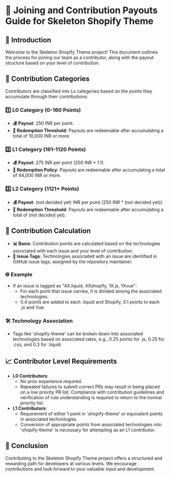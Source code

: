 # 🌟 Joining and Contribution Payouts Guide for Skeleton Shopify Theme

## 📜 Introduction
Welcome to the Skeleton Shopify Theme project! This document outlines the process for joining our team as a contributor, along with the payout structure based on your level of contribution.

## 🏅 Contribution Categories
Contributors are classified into Lx categories based on the points they accumulate through their contributions:

### 1️⃣ L0 Category (0-160 Points)
- **💰 Payout**: 250 INR per point.
- **🎯 Redemption Threshold**: Payouts are redeemable after accumulating a total of 10,000 INR or more.

### 2️⃣ L1 Category (161-1120 Points)
- **💰 Payout**: 275 INR per point (250 INR * 1.1).
- **🎯 Redemption Policy**: Payouts are redeemable after accumulating a total of 44,000 INR or more.

### 3️⃣ L2 Category (1121+ Points)
- **💰 Payout**: (not decided yet) INR per point (250 INR * (not decided yet)).
- **🎯 Redemption Threshold**: Payouts are redeemable after accumulating a total of (not decided yet).

## 🔢 Contribution Calculation
- **📊 Basis**: Contribution points are calculated based on the technologies associated with each issue and your level of contribution.
- **🔖 Issue Tags**: Technologies associated with an issue are identified in GitHub issue tags, assigned by the repository maintainer.

### 🌐 Example
- If an issue is tagged as "4X.liquid, 4Xshopify, 1X.js, 1Xvue":
  - For each point that issue carries, it is divided among the associated technologies.
  - 0.4 points are added to each .liquid and Shopify, 0.1 points to each .js and Vue.

### 🛠️ Technology Association
- Tags like 'shopify-theme' can be broken down into associated technologies based on associated rates, e.g., 0.25 points for .js, 0.25 for .css, and 0.3 for .liquid.

## 📈 Contributor Level Requirements
- **L0 Contributors**:
  - No prior experience required.
  - Repeated failures to submit correct PRs may result in being placed on a low priority PR list. Compliance with contribution guidelines and verification of rule understanding is required to return to the normal priority list.
- **L1 Contributors**:
  - Requirement of either 1 point in 'shopify-theme' or equivalent points in associated technologies.
  - Conversion of appropriate points from associated technologies into 'shopify-theme' is necessary for attempting as an L1 contributor.

## 🎉 Conclusion
Contributing to the Skeleton Shopify Theme project offers a structured and rewarding path for developers at various levels. We encourage contributions and look forward to your valuable input and development.
